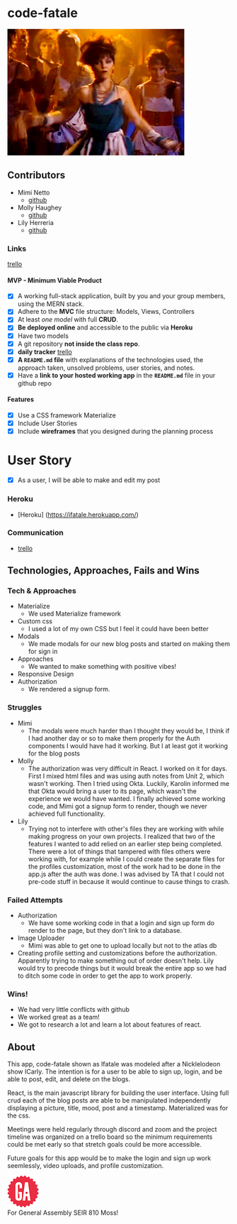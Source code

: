 # code-fatale
![yayayayaya](/public/img/strong.gif) <br>

## Contributors
* Mimi Netto
  * [github](https://github.com/mimnetto)
* Molly Haughey
  * [github](https://github.com/molly-haughey)
* Lily Herreria
  * [github](https://github.com/UnAngelLily)

### Links

[trello](https://trello.com/b/J8GjWSDb/code-fatale)

#### MVP - Minimum Viable Product

- [x] A working full-stack application, built by you and your group members, using the MERN stack.
- [x] Adhere to the **MVC** file structure: Models, Views, Controllers
- [x] At least _one model_ with full **CRUD**.
- [x] **Be deployed online** and accessible to the public via **Heroku**
- [x] Have two models
- [x] A git repository **not inside the class repo**.
- [x] **daily tracker** [trello](https://trello.com/b/J8GjWSDb/code-fatale)
- [x] **A `README.md` file** with explanations of the technologies used, the approach taken, unsolved problems, user stories, and notes.
- [x] Have a **link to your hosted working app** in the **`README.md`** file in your github repo

#### Features

- [x] Use a CSS framework Materialize
- [x] Include User Stories
- [x] Include **wireframes** that you designed during the planning process

# User Story
- [x] As a user, I will be able to make and edit my post

### Heroku

* [Heroku] (https://ifatale.herokuapp.com/)

### Communication

* [trello](https://trello.com/b/J8GjWSDb/code-fatale)

## Technologies, Approaches, Fails and Wins

### Tech & Approaches

* Materialize
  * We used Materialize framework
* Custom css
  * I used a lot of my own CSS but I feel it could have been better
* Modals
  * We made modals for our new blog posts and started on making them for sign in
* Approaches
  * We wanted to make something with positive vibes!
* Responsive Design
* Authorization
  * We rendered a signup form.


### Struggles

* Mimi
  *  The modals were much harder than I thought they would be, I think if I had another day or so to make them properly for the Auth components I would have had it working. But I at least got it working for the blog posts
* Molly
  *  The authorization was very difficult in React. I worked on it for days. First I mixed html files and was using auth notes from Unit 2, which wasn't working. Then I tried using Okta. Luckily, Karolin informed me that Okta would bring a user to its page, which wasn't the experience we would have wanted. I finally achieved some working code, and Mimi got a signup form to render, though we never achieved full functionality.
* Lily
  *  Trying not to interfere with other's files they are working with while making progress on your own projects. I realized that two of the features I wanted to add relied on an earlier step being completed. There were a lot of things that tampered with files others were working with, for example while I could create the separate files for the profiles customization, most of the work had to be done in the app.js after the auth was done. I was advised by TA that I could not pre-code stuff in because it would continue to cause things to crash.


### Failed Attempts

* Authorization
  * We have some working code in that a login and sign up form do render to the page, but they don't link to a database.
* Image Uploader
  * Mimi was able to get one to upload locally but not to the atlas db
* Creating profile setting and customizations before the authorization. Apparently trying to make something out of order doesn't help. Lily would try to precode things but it would break the entire app so we had to ditch some code in order to get the app to work properly.

### Wins!

* We had very little conflicts with github
* We worked great as a team!
* We got to research a lot and learn a lot about features of react.

## About

This app, code-fatale shown as Ifatale  was modeled after a Nicklelodeon show ICarly. The intention is for a user to be able to sign up, login, and be able to post, edit, and delete on the blogs.

React, is the main javascript library for building the user interface. Using full crud each of the blog posts are able to be manipulated independently displaying a picture, title, mood, post and a timestamp.  Materialized was for the css.

Meetings were held regularly through discord and zoom and the project timeline was organized on a trello board so the minimum requirements could be met early so that stretch goals could be more accessible.

Future goals for this app would be to make the login and sign up work seemlessly, video uploads, and profile customization.

![ga](/public/img/gaLogo.png) <br>
For General Assembly SEIR 810 Moss!
